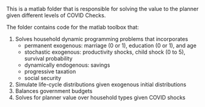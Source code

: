 This is a matlab folder that is responsible for solving the value to the planner given different levels of COVID Checks.

The folder contains code for the matlab toolbox that:

1. Solves household dynamic programming problems that incorporates
    - permanent exogenous: marriage (0 or 1), education (0 or 1), and age
    - stochastic exogenous: productivity shocks, child shock (0 to 5), survival probability
    - dynamically endogenous: savings
    - progressive taxation
    - social security
2. Simulate life-cycle distributions given exogenous initial distributions
3. Balances government budgets
4. Solves for planner value over household types given COVID shocks
